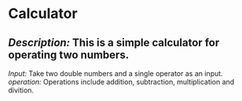 # Calculator
*Description:* This is a simple calculator for operating two numbers.
---

*Input:* Take two double numbers and a single operator as an input.
*operation:* Operations include addition, subtraction, multiplication and divition.
